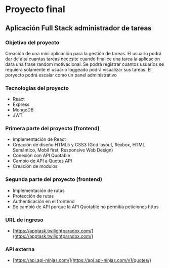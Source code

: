 # Proyecto final

## Aplicación Full Stack administrador de tareas

### Objetivo del proyecto

Creación de una mini aplicación para la gestión de tareas. El usuario podrá dar de alta cuantas tareas necesite cuando finalice una tarea la aplicación dara una frase random motivacional. Se podrá registrar cuantos usuarios se requiera solamente el usuario loggeado podrá visualizar sus tareas.
El poryecto podrá escalar como un panel administrativo

### Tecnologías del proyecto 

- React
- Express
- MongoDB
- JWT

### Primera parte del proyecto (frontend)

- Implementación de React
- Creación de diseño HTML5 y CSS3 (Grid layout, flexbox, HTML Semántico, Mobil first, Responsive Web Design)
- Conexión con API Quotable
- Cambio de API a Quotes API 
- Creación de modulos 

### Segunda parte del proyecto (frontend)

- Implementación de rutas 
- Protección de rutas 
- Authenticación en el frontend 
- Se cambió de API porque la API Quotable no permitía peticiones https

### URL de ingreso

- [https://apptask.twilightparadox.com/](https://apptask.twilightparadox.com/)

### API externa
- [https://api.api-ninjas.com/](https://api.api-ninjas.com/v1/quotes/)